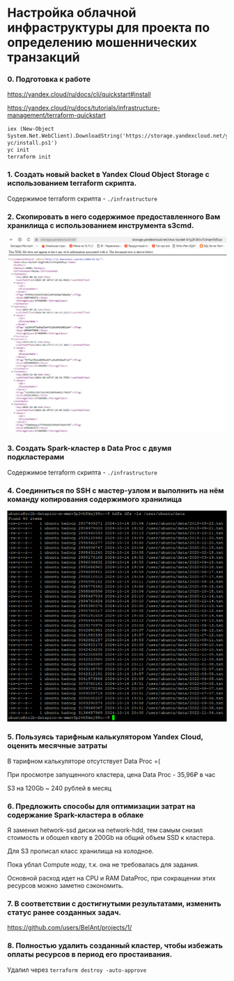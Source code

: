 # Настройка облачной инфраструктуры для проекта по определению мошеннических транзакций

### 0. Подготовка к работе

https://yandex.cloud/ru/docs/cli/quickstart#install

https://yandex.cloud/ru/docs/tutorials/infrastructure-management/terraform-quickstart

```
iex (New-Object System.Net.WebClient).DownloadString('https://storage.yandexcloud.net/yandexcloud-yc/install.ps1')
yc init
terraform init
```

### 1. Создать новый backet в Yandex Cloud Object Storage с использованием terraform скрипта. 

Содержимое terraform скрипта - ```./infrastructure```

### 2. Скопировать в него содержимое предоставленного Вам хранилища с использованием инструмента s3cmd. 

![S3](img/s3.PNG?raw=true "S3")

### 3. Создать Spark-кластер в Data Proc с двумя подкластерами

Содержимое terraform скрипта - ```./infrastructure```


### 4. Соединиться по SSH с мастер-узлом и выполнить на нём команду копирования содержимого хранилища

![hdfs](img/hdfs.PNG?raw=true "hdfs")

### 5. Пользуясь тарифным калькулятором Yandex Cloud, оценить месячные затраты

В тарифном калькуляторе отсутствует Data Proc =(

При просмотре запущенного кластера, цена Data Proc - 35,96₽ в час

S3 на 120Gb ~ 240 рублей в месяц

### 6. Предложить способы для оптимизации затрат на содержание Spark-кластера в облаке

Я заменил hetwork-ssd диски на network-hdd, тем самым снизил стоимость и обошел квоту в 200Gb на общий объем SSD к кластера.

Для S3 прописал класс хранилища на холодное.

Пока ублал Compute ноду, т.к. она не требовалась для задания.

Основной расход идет на CPU и RAM DataProc, при сокращении этих ресурсов можно заметно сэкономить. 

### 7. В соответствии с достигнутыми результатами, изменить статус ранее созданных задач.

https://github.com/users/BelAnt/projects/1/

### 8. Полностью удалить созданный кластер, чтобы избежать оплаты ресурсов в период его простаивания.

Удалил через ```terraform destroy -auto-approve```